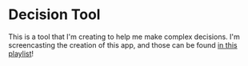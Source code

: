 # Decision Tool

This is a tool that I'm creating to help me make complex decisions.  I'm screencasting the creation of this app, and those can be found [in this playlist](https://www.youtube.com/playlist?list=PLncTPmIxQILaQ0v8AEeEVKzQn85EOsj8t)!
